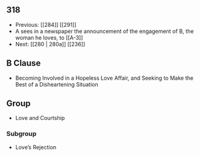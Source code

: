 ## 318
- Previous: [[284]] [[291]] 
- A sees in a newspaper the announcement of the engagement of B, the woman he loves, to [[A-3]]
- Next: [[280 | 280a]] [[236]] 

## B Clause
- Becoming Involved in a Hopeless Love Affair, and Seeking to Make the Best of a Disheartening Situation

## Group
- Love and Courtship

### Subgroup
- Love’s Rejection

